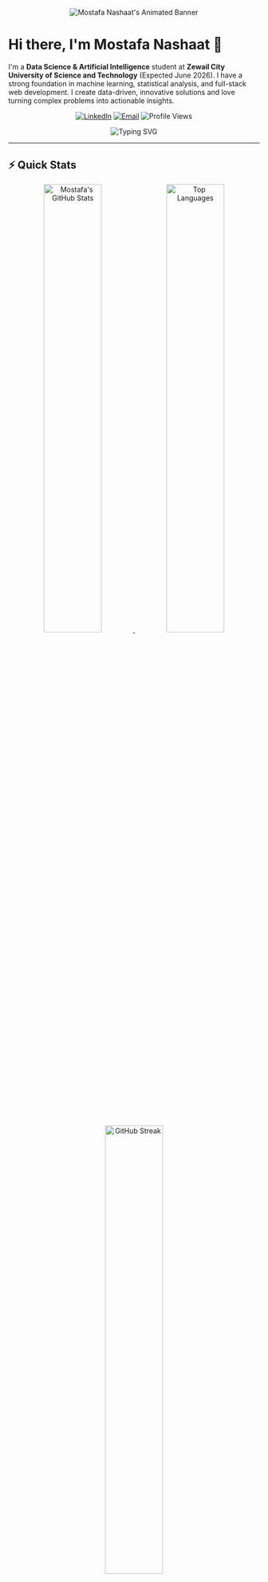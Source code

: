 <!-- Animated header using capsule-render with gradient and wave animation -->
<p align="center">
  <img src="https://capsule-render.vercel.app/api?text=Mostafa%20Nashaat&animation=fadeIn&type=waving&color=gradient&height=150" alt="Mostafa Nashaat's Animated Banner"/>
</p>

# Hi there, I'm Mostafa Nashaat 👋

I'm a **Data Science & Artificial Intelligence** student at **Zewail City University of Science and Technology** (Expected June 2026). I have a strong foundation in machine learning, statistical analysis, and full-stack web development. I create data-driven, innovative solutions and love turning complex problems into actionable insights.

<p align="center">
  <a href="https://www.linkedin.com/in/mostafa-nashaat-32b7b4215/"><img src="https://img.shields.io/badge/LinkedIn-0077B5?style=for-the-badge&logo=linkedin&logoColor=white" alt="LinkedIn" /></a>
  <a href="mailto:s-mostafa.abdelhameed@zewailcity.edu.eg"><img src="https://img.shields.io/badge/Email-D14836?style=for-the-badge&logo=gmail&logoColor=white" alt="Email" /></a>
  <img src="https://komarev.com/ghpvc/?username=XMostafaNashaatX&color=blueviolet" alt="Profile Views" />
</p>

<p align="center">
  <img src="https://readme-typing-svg.herokuapp.com?font=Fira+Code&pause=1000&color=6A5ACD&width=700&lines=Data+Science+%26+AI+Student;Machine+Learning+Enthusiast;Full-Stack+Developer;Coding+Instructor;ML+Intern;Researcher+%26+Innovator;Problem+Solver" alt="Typing SVG" />
</p>


---

## ⚡️ Quick Stats

<p align="center">
  <!-- Fixed GitHub Stats cards with reliable sources -->
  <a href="https://github.com/anuraghazra/github-readme-stats">
    <img width="48%" src="https://github-readme-stats.vercel.app/api?username=XMostafaNashaatX&show_icons=true&count_private=true&theme=radical&hide_border=true" alt="Mostafa's GitHub Stats" />
  </a>
  <a href="https://github.com/anuraghazra/github-readme-stats">
    <img width="48%" src="https://github-readme-stats.vercel.app/api/top-langs/?username=XMostafaNashaatX&layout=compact&theme=radical&hide_border=true" alt="Top Languages" />
  </a>
</p>

<p align="center">
  <!-- GitHub Streak Stats - More reliable source -->
  <a href="https://github.com/DenverCoder1/github-readme-streak-stats">
    <img width="48%" src="https://github-readme-streak-stats.herokuapp.com/?user=XMostafaNashaatX&theme=radical&hide_border=true" alt="GitHub Streak" />
  </a>
</p>

<p align="center">
  <!-- Trophy Badge with colorful badges -->
  <a href="https://github.com/ryo-ma/github-profile-trophy">
    <img src="https://github-profile-trophy.vercel.app/?username=XMostafaNashaatX&theme=radical&no-frame=true&margin-w=4&row=1" alt="GitHub Trophies" />
  </a>
</p>

---

## 📈 My Coding Activity

<p align="center">
  <!-- More reliable contribution graph -->
  <a href="https://github.com/ashutosh00710/github-readme-activity-graph">
    <img src="https://github-readme-activity-graph.vercel.app/graph?username=XMostafaNashaatX&theme=redical&hide_border=true&area=true" alt="Contribution Graph" width="100%" />
  </a>
</p>

<!-- WakaTime integration if you have it -->
<p align="center">
  <a href="https://wakatime.com/@XMostafaNashaatX">
    <img src="https://github-readme-stats.vercel.app/api/wakatime?username=XMostafaNashaatX&layout=compact&theme=radical&hide_border=true" alt="WakaTime Stats" />
  </a>
</p>

---

## 🎓 Education

<div align="left">
  <img align="right" width="100" src="https://upload.wikimedia.org/wikipedia/en/2/21/Zewail_City_of_Science_and_Technology_logo.png" />
  <h3>Zewail City University of Science and Technology</h3>
  <p>Bachelor of Science in Data Science and Artificial Intelligence</p>
  <p><em>Expected Graduation: June 2026</em></p>
</div>

---

## 💼 Professional Experience

<div align="center">
  <table>
    <tr>
      <td align="center">
        <img src="https://img.shields.io/badge/Ischool-Coding%20Instructor-4285F4?style=for-the-badge" alt="Ischool" />
        <br/>
        <em>Jun 2024 - Oct 2024</em>
      </td>
      <td align="center">
        <img src="https://img.shields.io/badge/CodeAlpha-ML%20Intern-FF6F61?style=for-the-badge" alt="CodeAlpha" />
        <br/>
        <em>Mar 2024 - May 2024</em>
      </td>
      <td align="center">
        <img src="https://img.shields.io/badge/Vodafone-Account%20Advisor-E60000?style=for-the-badge&logo=vodafone&logoColor=white" alt="Vodafone UK" />
        <br/>
        <em>Jun 2023 - Mar 2024</em>
      </td>
    </tr>
  </table>
</div>

### 👨‍🏫 Ischool — Coding Instructor
*Jun 2024 – Oct 2024*
- Taught over 100 students (ages 10–15) programming fundamentals, game development (Godot), and Python for AI
- Developed tailored lesson plans to foster logical thinking, problem-solving, and collaboration
- Created interactive coding challenges to maintain student engagement and track learning progress

### 🤖 CodeAlpha — Machine Learning Intern
*Mar 2024 – May 2024*
- Developed machine learning models achieving over 90% accuracy on real-world datasets
- Utilized Optuna for hyperparameter tuning and SMOTE to address class imbalance
- Implemented data processing pipelines to streamline model training
- Collaborated with senior data scientists to optimize algorithm performance

### 📱 Vodafone UK — Account Advisor
*Jun 2023 – Mar 2024*
- Resolved customer queries resulting in a 15% improvement in satisfaction metrics
- Collaborated with team members to enhance service delivery
- Utilized CRM systems to track customer interactions and identify improvement opportunities

### 📚 Full Marks in Chemistry — Teaching Assistant
*Oct 2022 – Jun 2023*
- Assisted in developing instructional materials and assessments
- Provided one-on-one support to students struggling with complex chemistry concepts
- Facilitated laboratory sessions and monitored student progress

### 📞 Teletarget — Telemarketer
*Jul 2022 – Jun 2023*
- Generated leads and converted prospects through effective communication strategies
- Maintained detailed records of customer interactions and sales outcomes
- Consistently met and exceeded monthly sales targets

### ☀️ Outsource Giants — Senior Sales Team Lead
*Jun 2021 – Nov 2021*
- Led a team of 5+ agents in solar panel sales, surpassing targets by 25%
- Coordinated with colleagues to optimize sales strategies
- Conducted training sessions for new team members to improve performance

---

## 🧠 Skills & Technologies

<div align="center">
  <!-- Programming Languages -->
  <h3>Programming Languages</h3>
  <img src="https://img.shields.io/badge/Python-3776AB?style=for-the-badge&logo=python&logoColor=white" alt="Python" />
  <img src="https://img.shields.io/badge/R-276DC3?style=for-the-badge&logo=r&logoColor=white" alt="R" />
  <img src="https://img.shields.io/badge/C++-00599C?style=for-the-badge&logo=c%2B%2B&logoColor=white" alt="C++" />
  <img src="https://img.shields.io/badge/SQL-4479A1?style=for-the-badge&logo=mysql&logoColor=white" alt="SQL" />
  <img src="https://img.shields.io/badge/JavaScript-F7DF1E?style=for-the-badge&logo=javascript&logoColor=black" alt="JavaScript" />
  <img src="https://img.shields.io/badge/TypeScript-3178C6?style=for-the-badge&logo=typescript&logoColor=white" alt="TypeScript" />
  <img src="https://img.shields.io/badge/HTML5-E34F26?style=for-the-badge&logo=html5&logoColor=white" alt="HTML5" />
  <img src="https://img.shields.io/badge/CSS3-1572B6?style=for-the-badge&logo=css3&logoColor=white" alt="CSS3" />
  
  <!-- ML/AI -->
  <h3>Machine Learning & AI</h3>
  <img src="https://img.shields.io/badge/TensorFlow-FF6F00?style=for-the-badge&logo=tensorflow&logoColor=white" alt="TensorFlow" />
  <img src="https://img.shields.io/badge/PyTorch-EE4C2C?style=for-the-badge&logo=pytorch&logoColor=white" alt="PyTorch" />
  <img src="https://img.shields.io/badge/Keras-D00000?style=for-the-badge&logo=keras&logoColor=white" alt="Keras" />
  <img src="https://img.shields.io/badge/scikit_learn-F7931E?style=for-the-badge&logo=scikit-learn&logoColor=white" alt="Scikit-learn" />
  <img src="https://img.shields.io/badge/XGBoost-76B900?style=for-the-badge&logo=xgboost&logoColor=white" alt="XGBoost" />
  <img src="https://img.shields.io/badge/Optuna-2E71D0?style=for-the-badge" alt="Optuna" />
  <img src="https://img.shields.io/badge/CNNs-6236FF?style=for-the-badge" alt="CNNs" />
  <img src="https://img.shields.io/badge/RNNs-00FFFF?style=for-the-badge" alt="RNNs" />
  <img src="https://img.shields.io/badge/Transformers-8A2BE2?style=for-the-badge" alt="Transformers" />
  <img src="https://img.shields.io/badge/GANs-FF69B4?style=for-the-badge" alt="GANs" />
  <img src="https://img.shields.io/badge/NLP-1ABC9C?style=for-the-badge" alt="NLP" />
  
  <!-- Data Science -->
  <h3>Data Science Tools</h3>
  <img src="https://img.shields.io/badge/Pandas-150458?style=for-the-badge&logo=pandas&logoColor=white" alt="Pandas" />
  <img src="https://img.shields.io/badge/NumPy-013243?style=for-the-badge&logo=numpy&logoColor=white" alt="NumPy" />
  <img src="https://img.shields.io/badge/Matplotlib-3776AB?style=for-the-badge" alt="Matplotlib" />
  <img src="https://img.shields.io/badge/Jupyter-F37626?style=for-the-badge&logo=jupyter&logoColor=white" alt="Jupyter" />
  <img src="https://img.shields.io/badge/Google_Colab-F9AB00?style=for-the-badge&logo=google-colab&logoColor=white" alt="Google Colab" />

  <!-- Web Development -->
  <h3>Web Development</h3>
  <img src="https://img.shields.io/badge/Django-092E20?style=for-the-badge&logo=django&logoColor=white" alt="Django" />
  <img src="https://img.shields.io/badge/Flask-000000?style=for-the-badge&logo=flask&logoColor=white" alt="Flask" />
  <img src="https://img.shields.io/badge/React-61DAFB?style=for-the-badge&logo=react&logoColor=black" alt="React" />
  <img src="https://img.shields.io/badge/REST_APIs-FF5733?style=for-the-badge" alt="REST APIs" />
  <img src="https://img.shields.io/badge/OAuth-4285F4?style=for-the-badge" alt="OAuth" />
  <img src="https://img.shields.io/badge/Tailwind_CSS-38B2AC?style=for-the-badge&logo=tailwind-css&logoColor=white" alt="Tailwind CSS" />
  <img src="https://img.shields.io/badge/PayPal_SDK-00457C?style=for-the-badge&logo=paypal&logoColor=white" alt="PayPal SDK" />
  
  <!-- Tools -->
  <h3>Development Tools</h3>
  <img src="https://img.shields.io/badge/Git-F05032?style=for-the-badge&logo=git&logoColor=white" alt="Git" />
  <img src="https://img.shields.io/badge/Docker-2496ED?style=for-the-badge&logo=docker&logoColor=white" alt="Docker" />
  <img src="https://img.shields.io/badge/Postman-FF6C37?style=for-the-badge&logo=postman&logoColor=white" alt="Postman" />
  <img src="https://img.shields.io/badge/VS_Code-007ACC?style=for-the-badge&logo=visual-studio-code&logoColor=white" alt="VS Code" />
  <img src="https://img.shields.io/badge/Firebase-FFCA28?style=for-the-badge&logo=firebase&logoColor=black" alt="Firebase" />
  <img src="https://img.shields.io/badge/Excel-217346?style=for-the-badge&logo=microsoft-excel&logoColor=white" alt="Excel" />
</div>

---

## 📊 Coding Metrics

<!-- Fixed GitHub metrics with proper height and width -->
<p align="center">
  <a href="https://github.com/anuraghazra/github-readme-stats">
    <img src="https://github-readme-stats.vercel.app/api?username=XMostafaNashaatX&show_icons=true&theme=tokyonight&hide_border=true" width="48%" alt="GitHub Stats" />
  </a>
  <a href="https://github.com/anuraghazra/github-readme-stats">
    <img src="https://github-readme-stats.vercel.app/api/top-langs/?username=XMostafaNashaatX&layout=compact&theme=tokyonight&hide_border=true" width="48%" alt="Top Languages" />
  </a>
</p>

<p align="center">
  <a href="https://github.com/DenverCoder1/github-readme-streak-stats">
    <img src="https://github-readme-streak-stats.herokuapp.com/?user=XMostafaNashaatX&theme=tokyonight&hide_border=true" width="70%" alt="GitHub Streak" />
  </a>
</p>

<!-- WakaTime card as backup if your direct SVG isn't working -->
<p align="center">
  <a href="https://wakatime.com/@XMostafaNashaatX">
    <img src="https://github-readme-stats.vercel.app/api/wakatime?username=XMostafaNashaatX&layout=compact&theme=tokyonight&hide_border=true" width="70%" alt="WakaTime Stats" />
  </a>
</p>

---

## 📂 Projects Portfolio

<div align="center">
  <a href="#glasses-ai">
    <img src="https://img.shields.io/badge/Glasses.AI-Book%20Platform-blue?style=for-the-badge" alt="Glasses.AI" />
  </a>
  <a href="#gobackn-udp-protocol-simulation">
    <img src="https://img.shields.io/badge/GoBackN-UDP%20Protocol-orange?style=for-the-badge" alt="GoBackN" />
  </a>
  <a href="#risk-score-regression-and-fraud-classification">
    <img src="https://img.shields.io/badge/Risk%20Score-ML%20Project-purple?style=for-the-badge" alt="Risk Score" />
  </a>
  <a href="#diabetes-data-analysis">
    <img src="https://img.shields.io/badge/Diabetes-Data%20Analysis-green?style=for-the-badge" alt="Diabetes" />
  </a>
  <a href="#music-recommendation-system">
    <img src="https://img.shields.io/badge/Music-Recommender-red?style=for-the-badge" alt="Music" />
  </a>
</div>

### 📚 Glasses.AI

<div align="center">
  <img src="https://via.placeholder.com/800x400/007ACC/FFFFFF?text=Glasses.AI:+AI-Powered+Book+Platform" alt="Glasses.AI Project Banner" style="border-radius: 10px;" />
</div>

**AI-Powered Book Platform**

An intelligent book recommendation platform that helps users discover new books based on their preferences and reading history.

**Key Features:**
- Full-stack web application built with Django, React, and SQL
- KNN-based recommendation engine for personalized book suggestions
- OAuth integration with Google, Facebook, and Spotify
- Real-time music discovery based on book mood/theme
- Secure payment processing with PayPal SDK

**Technologies Used:**
- **Backend:** Django, Python, SQL
- **Frontend:** React, JavaScript, Tailwind CSS
- **Authentication:** OAuth (Google, Facebook, Spotify)
- **Payments:** PayPal API
- **ML:** Scikit-learn (KNN Algorithm)

<div align="center">
  <a href="https://github.com/XMostafaNashaatX/Glasses.AI">
    <img src="https://img.shields.io/badge/View%20on%20GitHub-181717?style=for-the-badge&logo=github&logoColor=white" alt="View on GitHub" />
  </a>
</div>

### 🌐 GoBackN UDP Protocol Simulation

<div align="center">
  <img src="https://via.placeholder.com/800x400/FF6F61/FFFFFF?text=GoBackN+UDP+Protocol+Simulation" alt="GoBackN UDP Protocol Simulation Banner" style="border-radius: 10px;" />
</div>

A Python-based implementation of the Go-Back-N protocol over UDP, demonstrating reliable data transmission in unreliable networks.

**Key Features:**
- Simulation of packet loss and corruption
- Automatic retransmission of lost packets
- Sliding window implementation for flow control
- Detailed logging and performance metrics

**Technologies Used:**
- Python
- Socket Programming
- Network Protocols
- Multi-threading

<div align="center">
  <a href="https://github.com/XMostafaNashaatX/GoBackN-UDP-implementation">
    <img src="https://img.shields.io/badge/View%20on%20GitHub-181717?style=for-the-badge&logo=github&logoColor=white" alt="View on GitHub" />
  </a>
</div>

### 📊 Risk Score Regression and Fraud Classification

<div align="center">
  <img src="https://via.placeholder.com/800x400/6A5ACD/FFFFFF?text=Risk+Score+Regression+%26+Fraud+Classification" alt="Risk Score Project Banner" style="border-radius: 10px;" />
</div>

A machine learning project focused on predicting risk scores and detecting fraudulent transactions using advanced ML techniques.

**Key Features:**
- Comparative analysis of multiple ML models:
  - Logistic Regression
  - Support Vector Machines (SVM)
  - Gradient Boosting
  - Random Forest
- Hyperparameter optimization with Optuna
- Class imbalance handling with SMOTE
- Cross-validation for robust performance evaluation

**Technologies Used:**
- Python (Scikit-learn, Pandas, NumPy)
- Optuna for hyperparameter tuning
- SMOTE for handling imbalanced data
- Data visualization (Matplotlib, Seaborn)

<div align="center">
  <a href="https://github.com/XMostafaNashaatX/risk_score_reg_fraud_class">
    <img src="https://img.shields.io/badge/View%20on%20GitHub-181717?style=for-the-badge&logo=github&logoColor=white" alt="View on GitHub" />
  </a>
</div>

### 🩺 Diabetes Data Analysis

<div align="center">
  <img src="https://via.placeholder.com/800x400/28B463/FFFFFF?text=Diabetes+Data+Analysis" alt="Diabetes Data Analysis Banner" style="border-radius: 10px;" />
</div>

A comprehensive statistical analysis of diabetes data to identify risk factors and potential intervention points.

**Key Features:**
- Hypothesis testing on various diabetes risk factors
- Statistical modeling to quantify relationships
- Advanced data visualization
- Correlation analysis between different health metrics

**Technologies Used:**
- R (statistical programming)
- Data visualization libraries
- Statistical modeling techniques
- Hypothesis testing frameworks

<div align="center">
  <a href="https://github.com/XMostafaNashaatX/diabetes-data-analysis">
    <img src="https://img.shields.io/badge/View%20on%20GitHub-181717?style=for-the-badge&logo=github&logoColor=white" alt="View on GitHub" />
  </a>
</div>

### 🎵 Music Recommendation System

<div align="center">
  <img src="https://via.placeholder.com/800x400/E74C3C/FFFFFF?text=Music+Recommendation+System" alt="Music Recommendation System Banner" style="border-radius: 10px;" />
</div>

An intelligent music recommendation system that suggests songs based on user preferences and listening history.

**Key Features:**
- SVM-based recommendation algorithm
- Integration with Spotify API for real-time feature retrieval
- User preference learning
- Genre and mood-based filtering
- Collaborative and content-based filtering techniques

**Technologies Used:**'
- Python
- Scikit-learn (SVM)
- Spotify API
- Feature engineering
- Web interface for user interaction

<div align="center">
  <a href="https://github.com/XMostafaNashaatX/music-recommendation-system">
    <img src="https://img.shields.io/badge/View%20on%20GitHub-181717?style=for-the-badge&logo=github&logoColor=white" alt="View on GitHub" />
  </a>
</div>

---

## 📝 Research

<div align="center">
  <img src="https://via.placeholder.com/800x200/3498DB/FFFFFF?text=Research+Publications" alt="Research Banner" style="border-radius: 10px;" />
</div>

### Enhancements and Mathematical Foundations of the Adam Optimizer

<div align="center">
  <img src="https://via.placeholder.com/600x300/3498DB/FFFFFF?text=Adam+Optimizer+Research" alt="Adam Optimizer Research" style="border-radius: 10px;" />
</div>

Co-authored a research paper analyzing Adam and its variants, focusing on theoretical improvements and practical applications.

**Key Contributions:**
- Analytical comparison of Adam variants (AMSGrad, AdaBound, AdamW)
- Theoretical exploration of convergence guarantees
- Analysis of regularization techniques
- Experimental evaluation of:
  - Convergence speed
  - Loss minimization efficiency
  - Generalization capabilities

<div align="center">
  <a href="https://drive.google.com/file/d/1mA1WzRUzbailcMXOVIdd8aB1FX92Exaq/view">
    <img src="https://img.shields.io/badge/Read%20Paper-34495E?style=for-the-badge&logo=read-the-docs&logoColor=white" alt="Read Paper" />
  </a>
</div>

---

## 🏆 Certifications

<div align="center">
  <a href="#" title="Machine Learning Specialization">
    <img width="120" height="120" src="https://img.shields.io/badge/ML-Stanford-8A2BE2?style=social&logo=stanford&logoColor=8A2BE2" alt="Stanford University" />
  </a>
  <a href="#" title="Machine Learning with Python">
    <img width="120" height="120" src="https://img.shields.io/badge/ML-IBM-054ADA?style=social&logo=ibm&logoColor=054ADA" alt="IBM" />
  </a>
  <a href="#" title="Generative AI: Introduction and Applications">
    <img width="120" height="120" src="https://img.shields.io/badge/GenAI-IBM-054ADA?style=social&logo=ibm&logoColor=054ADA" alt="IBM" />
  </a>
</div>

- **Machine Learning Specialization** — Stanford University and DeepLearning.AI
- **Machine Learning with Python** — IBM
- **Generative AI: Introduction and Applications** — IBM

---

## 🌐 Languages

<div align="center">
  <img src="https://img.shields.io/badge/Arabic-Native-4CAF50?style=for-the-badge" alt="Arabic" />
  <img src="https://img.shields.io/badge/English-Fluent-2196F3?style=for-the-badge" alt="English" />
  <img src="https://img.shields.io/badge/French-Basic-FFC107?style=for-the-badge" alt="French" />
</div>

---

## 📫 Connect With Me

<div align="center">
  <a href="https://www.linkedin.com/in/mostafa-nashaat-32b7b4215/">
    <img src="https://img.shields.io/badge/LinkedIn-0077B5?style=for-the-badge&logo=linkedin&logoColor=white" alt="LinkedIn" />
  </a>
  <a href="https://github.com/XMostafaNashaatX">
    <img src="https://img.shields.io/badge/GitHub-100000?style=for-the-badge&logo=github&logoColor=white" alt="GitHub" />
  </a>
  <a href="mailto:s-mostafa.abdelhameed@zewailcity.edu.eg">
    <img src="https://img.shields.io/badge/Email-D14836?style=for-the-badge&logo=gmail&logoColor=white" alt="Email" />
  </a>
  <p>
    📞 +20 155 056 6092 | 📍 6th of October City, Giza
  </p>
</div>

---

<div align="center">
  <img src="https://capsule-render.vercel.app/api?type=waving&color=gradient&height=100&section=footer" alt="Wave Footer" />
</div>
